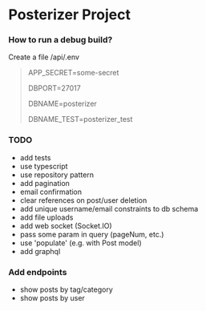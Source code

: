 # Posterizer Project

### How to run a debug build?
Create a file /api/.env
> APP_SECRET=some-secret
>
> DBPORT=27017
>
> DBNAME=posterizer
>
> DBNAME_TEST=posterizer_test
>


### TODO
- add tests
- use typescript
- use repository pattern
- add pagination
- email confirmation 
- clear references on post/user deletion
- add unique username/email constraints to db schema
- add file uploads
- add web socket (Socket.IO)
- pass some param in query (pageNum, etc.)
- use 'populate' (e.g. with Post model)
- add graphql


### Add endpoints
- show posts by tag/category
- show posts by user

